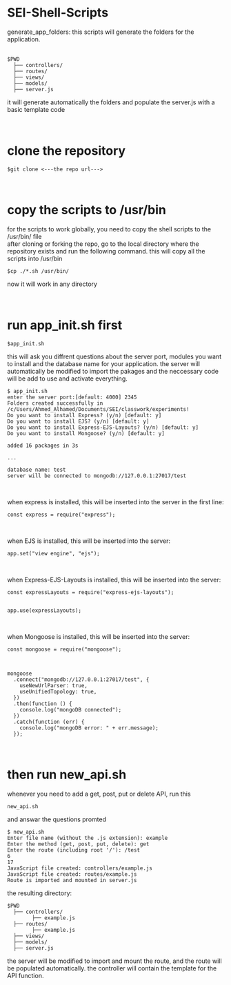 # SEI-Shell-Scripts

generate_app_folders: this scripts will generate the folders for the application.<br><br>

```
$PWD
  ├── controllers/
  ├── routes/
  ├── views/
  ├── models/
  ├── server.js
```

it will generate automatically the folders and populate the server.js with a basic template code

<br>

# clone the repository

```
$git clone <---the repo url--->
```

<br>

# copy the scripts to /usr/bin

for the scripts to work globally, you need to copy the shell scripts to the /usr/bin/ file<br>
after cloning or forking the repo, go to the local directory where the repository exists and run the following command. this will copy all the scripts into /usr/bin

```
$cp ./*.sh /usr/bin/
```

now it will work in any directory

<br>

# run app_init.sh first

```
$app_init.sh
```

this will ask you diffrent questions about the server port, modules you want to install and the database name for your application. the server will automatically be modified to import the pakages and the neccessary code will be add to use and activate everything.

```
$ app_init.sh
enter the server port:[default: 4000] 2345
Folders created successfully in /c/Users/Ahmed_Alhamed/Documents/SEI/classwork/experiments!
Do you want to install Express? (y/n) [default: y]
Do you want to install EJS? (y/n) [default: y]
Do you want to install Express-EJS-Layouts? (y/n) [default: y]
Do you want to install Mongoose? (y/n) [default: y]

added 16 packages in 3s

...

database name: test
server will be connected to mongodb://127.0.0.1:27017/test
```

<br>

when express is installed, this will be inserted into the server in the first line:

```
const express = require("express");
```

<br>

when EJS is installed, this will be inserted into the server:

```
app.set("view engine", "ejs");
```

<br>

when Express-EJS-Layouts is installed, this will be inserted into the server:

```
const expressLayouts = require("express-ejs-layouts");


app.use(expressLayouts);
```

<br>

when Mongoose is installed, this will be inserted into the server:

```
const mongoose = require("mongoose");



mongoose
  .connect("mongodb://127.0.0.1:27017/test", {
    useNewUrlParser: true,
    useUnifiedTopology: true,
  })
  .then(function () {
    console.log("mongoDB connected");
  })
  .catch(function (err) {
    console.log("mongoDB error: " + err.message);
  });
```

<br>

# then run new_api.sh

whenever you need to add a get, post, put or delete API, run this

```
new_api.sh
```

and answar the questions promted

```
$ new_api.sh
Enter file name (without the .js extension): example
Enter the method (get, post, put, delete): get
Enter the route (including root '/'): /test
6
17
JavaScript file created: controllers/example.js
JavaScript file created: routes/example.js
Route is imported and mounted in server.js
```

the resulting directory:

```
$PWD
  ├── controllers/
        ├── example.js
  ├── routes/
        ├── example.js
  ├── views/
  ├── models/
  ├── server.js
```

the server will be modified to import and mount the route, and the route will be populated automatically. the controller will contain the template for the API function.
